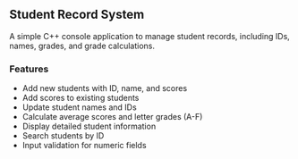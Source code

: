 ## Student Record System

A simple C++ console application to manage student records, including IDs, names, grades, and grade calculations.

### Features

- Add new students with ID, name, and scores
- Add scores to existing students
- Update student names and IDs
- Calculate average scores and letter grades (A-F)
- Display detailed student information
- Search students by ID
- Input validation for numeric fields
